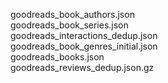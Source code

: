 goodreads_book_authors.json         
goodreads_book_series.json  
goodreads_interactions_dedup.json  
goodreads_book_genres_initial.json  
goodreads_books.json        
goodreads_reviews_dedup.json.gz
